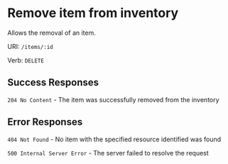 # Remove item from inventory

Allows the removal of an item.

URI: `/items/:id`

Verb: `DELETE`

## Success Responses

`204 No Content` - The item was successfully removed from the inventory

## Error Responses

`404 Not Found` - No item with the specified resource identified was found

`500 Internal Server Error` - The server failed to resolve the request